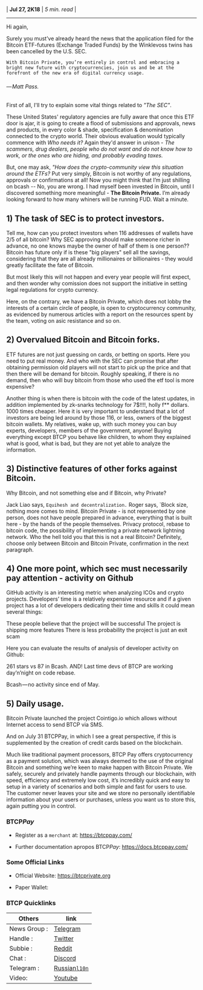 | **Jul 27, 2K18** | *5 min. read* |

---

Hi again,


Surely you must’ve already heard the news that the application filed for the Bitcoin ETF-futures (Exchange Traded Funds) by the Winklevoss twins has been cancelled by the U.S. SEC.  

`
With Bitcoin Private, you’re entirely in control and embracing a bright new future with cryptocurrencies, join us and be at the forefront of the new era of digital currency usage.
`
###### — Matt Pass.


First of all, I'll try to explain some vital things related to *"The SEC"*.

These United States' regulatory agencies are fully aware that once this ETF door is ajar, it is going to create a flood of submissions and approvals, news and products, in every color & shade, specification & denomination connected to the crypto world. Their obvious evaluation would typically commence with *Who needs it?* Again they'd answer in unison - *The scammers, drug dealers, people who do not want and do not know how to work, or the ones who are hiding, and probably evading taxes.*

But, one may ask, *"How does the crypto-community view this situation around the ETFs?*
Put very simply, Bitcoin is not worthy of any regulations, approvals or confirmations at all! Now you might think that I’m just shilling on bcash -- No, you are wrong.
I had myself been invested in Bitcoin, until I discovered something more meaningful - **The Bitcoin Private.**
I’m already looking forward to how many whiners will be running FUD. Wait a minute.

## 1) The task of SEC is to protect investors.
Tell me, how can you protect investors when 116 addresses of wallets have 2/5 of all bitcoin? Why SEC approving should make someone richer in advance, no one knows maybe the owner of half of them is one person?? Bitcoin has future only if is these "big players" sell all the savings, considering that they are all already millionaires or billionaires - they would greatly facilitate the fate of Bitcoin.

But most likely this will not happen and every year people will first expect, and then wonder why comission does not support the initiative in setting legal regulations for crypto currency.

Here, on the contrary, we have a Bitcoin Private, which does not lobby the interests of a certain circle of people, is open to cryptocurrency community, as evidenced by numerous articles with a report on the resources spent by the team, voting on asic resistance and so on.

## 2) Overvalued Bitcoin and Bitcoin forks.
ETF futures are not just guessing on cards, or betting on sports. Here you need to put real money. And who with the SEC can promise that after obtaining permission old players will not start to pick up the price and that then there will be demand for bitcoin. Roughly speaking, if there is no demand, then who will buy bitcoin from those who used the etf tool is more expensive?

Another thing is when there is bitcoin with the code of the latest updates, in addition implemented by zk-snarks technology for 7$!!!!, holly f** dollars. 1000 times cheaper. Here it is very important to understand that a lot of investors are being led around by those 116, or less, owners of the biggest bitcoin wallets. My relatives, wake up, with such money you can buy experts, developers, members of the government, anyone! Buying everything except BTCP you behave like children, to whom they explained what is good, what is bad, but they are not yet able to analyze the information.

## 3) Distinctive features of other forks against Bitcoin.

Why Bitcoin, and not something else and if Bitcoin, why Private?

Jack Liao says, `Equihesh and decentralization.`
Roger says, `Block size, nothing more comes to mind.
Bitcoin Private - is not represented by one person, does not have people prepared in advance, everything that is built here - by the hands of the people themselves. Privacy protocol, rebase to bitcoin code, the possibility of implementing a private network lightning network. Who the hell told you that this is not a real Bitcoin? Definitely, choose only between Bitcoin and Bitcoin Private, confirmation in the next paragraph.

## 4) One more point, which sec must necessarily pay attention - activity on Github

GitHub activity is an interesting metric when analyzing ICOs and crypto projects. Developers’ time is a relatively expensive resource and if a given project has a lot of developers dedicating their time and skills it could mean several things:

These people believe that the project will be successful
The project is shipping more features
There is less probability the project is just an exit scam

Here you can evaluate the results of analysis of developer activity on Github:

261 stars vs 87 in Bcash. AND! Last time devs of BTCP are working day’n’night on code rebase.

Bcash — no activity since end of May.

## 5) Daily usage.

Bitcoin Private launched the project Cointigo.io which allows without Internet access to send BTCP via SMS.

And on July 31 BTCPPay, in which I see a great perspective, if this is supplemented by the creation of credit cards based on the blockchain.

Much like traditional payment processors, BTCP Pay offers cryptocurrency as a payment solution, which was always deemed to the use of the original Bitcoin and something we’re keen to make happen with Bitcoin Private. We safely, securely and privately handle payments through our blockchain, with speed, efficiency and extremely low cost, it’s incredibly quick and easy to setup in a variety of scenarios and both simple and fast for users to use. The customer never leaves your site and we store no personally identifiable information about your users or purchases, unless you want us to store this, again putting you in control.


### BTCP*Pay*

* Register as a `merchant` at:
https://btcppay.com/


* Further documentation apropos BTCP*Pay*:
https://docs.btcppay.com/

### Some Official Links

* Official Website:
https://btcprivate.org

* Paper Wallet:


### BTCP Quicklinks

Others | link
---- | ----
News Group : | [Telegram](https://t.me/bitcoinprivatenews)
Handle : | [Twitter](https://twitter.com/bitcoinprivate)
Subbie : | [Reddit](https://reddit.com/r/BTC_Private)
Chat : | [Discord](https://discord.gg/CVXyGQj)
Telegram : | [Russian`l10n`](https://t.me/bitcoinprivaterussia)
Video: | [Youtube](https://www.youtube.com/watch?v=-85GAhCK5Dg)
